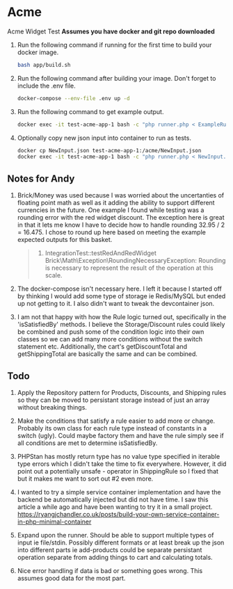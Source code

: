 # Acme

Acme Widget Test
**Assumes you have docker and git repo downloaded**

1. Run the following command if running for the first time to build your docker image.

    ```bash
    bash app/build.sh
    ```

2. Run the following command after building your image. Don't forget to include the .env file.

    ```bash
    docker-compose --env-file .env up -d
    ```

3. Run the following command to get example output.

    ```bash
    docker exec -it test-acme-app-1 bash -c "php runner.php < ExampleRunnerInput.json"
    ```

4. Optionally copy new json input into container to run as tests.

    ```bash
    docker cp NewInput.json test-acme-app-1:/acme/NewInput.json
    docker exec -it test-acme-app-1 bash -c "php runner.php < NewInput.json"
    ```

## Notes for Andy

1. Brick/Money was used because I was worried about the uncertanties of floating point math as well as it adding the ability to support different currencies in the future. One example I found while testing was a rounding error with the red widget discount. The exception here is great in that it lets me know I have to decide how to handle rounding 32.95 / 2 = 16.475. I chose to round up here based on meeting the example expected outputs for this basket.
    > 1) IntegrationTest::testRedAndRedWidget Brick\Math\Exception\RoundingNecessaryException: Rounding is necessary to represent the result of the operation at this scale.

2. The docker-compose isn't necessary here. I left it because I started off by thinking I would add some type of storage ie Redis/MySQL but ended up not getting to it. I also didn't want to tweak the devcontainer json.

3. I am not that happy with how the Rule logic turned out, specifically in the 'isSatisfiedBy' methods. I believe the Storage/Discount rules could likely be combined and push some of the condition logic into their own classes so we can add many more conditions without the switch statement etc. Additionally, the cart's getDiscountTotal and getShippingTotal are basically the same and can be combined.

## Todo

1. Apply the Repository pattern for Products, Discounts, and Shipping rules so they can be moved to persistant storage instead of just an array without breaking things.

2. Make the conditions that satisfy a rule easier to add more or change. Probably its own class for each rule type instead of constants in a switch (ugly). Could maybe factory them and have the rule simply see if all conditions are met to determine isSatisfiedBy.

3. PHPStan has mostly return type has no value type specified in iterable type errors which I didn't take the time to fix everywhere. However, it did point out a potentially unsafe - operator in ShippingRule so I fixed that but it makes me want to sort out #2 even more.

4. I wanted to try a simple service container implementation and have the backend be automatically injected but did not have time. I saw this article a while ago and have been wanting to try it in a small project. <https://ryangjchandler.co.uk/posts/build-your-own-service-container-in-php-minimal-container>

5. Expand upon the runner. Should be able to support multiple types of input ie file/stdin. Possibly different formats or at least break up the json into different parts ie add-products could be separate persistant operation separate from adding things to cart and calculating totals.

6. Nice error handling if data is bad or something goes wrong. This assumes good data for the most part.
